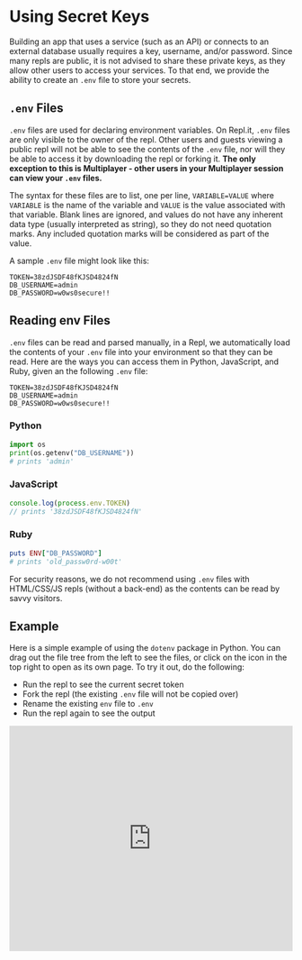 # Using Secret Keys

Building an app that uses a service (such as an API) or connects to an external
database usually requires a key, username, and/or password.  Since many repls are
public, it is not advised to share these private keys, as they allow other users
to access your services.  To that end, we provide the ability to create an `.env`
file to store your secrets.

## `.env` Files

`.env` files are used for declaring environment variables.  On Repl.it, `.env`
files are only visible to the owner of the repl.  Other users and guests viewing
a public repl will not be able to see the contents of the `.env` file, nor will
they be able to access it by downloading the repl or forking it.  **The only exception to this is Multiplayer - other users in your Multiplayer session can view your `.env` files.**

The syntax for these files are to list, one per line, `VARIABLE=VALUE` where
`VARIABLE` is the name of the variable and `VALUE` is the value associated with
that variable.  Blank lines are ignored, and values do not have any inherent
data type (usually interpreted as string), so they do not need quotation marks.
Any included quotation marks will be considered as part of the value.

A sample `.env` file might look like this:

```
TOKEN=38zdJSDF48fKJSD4824fN
DB_USERNAME=admin
DB_PASSWORD=w0ws0secure!!
```

## Reading env Files

`.env` files can be read and parsed manually, in a Repl, we automatically load the
contents of your `.env` file into your environment so that they can be read.  Here
are the ways you can access them in Python, JavaScript, and Ruby, given an the
following `.env` file:

```
TOKEN=38zdJSDF48fKJSD4824fN
DB_USERNAME=admin
DB_PASSWORD=w0ws0secure!!
```

### Python

```python
import os
print(os.getenv("DB_USERNAME"))
# prints 'admin'
```

### JavaScript

```javascript
console.log(process.env.TOKEN)
// prints '38zdJSDF48fKJSD4824fN'
```

### Ruby

```ruby
puts ENV["DB_PASSWORD"]
# prints 'old_passw0rd-w00t'
```

For security reasons, we do not recommend using `.env` files with HTML/CSS/JS
repls (without a back-end) as the contents can be read by savvy visitors.

## Example

Here is a simple example of using the `dotenv` package in Python.  You can
drag out the file tree from the left to see the files, or click on the icon
in the top right to open as its own page.  To try it out, do the following:

* Run the repl to see the current secret token
* Fork the repl (the existing `.env` file will not be copied over)
* Rename the existing `env` file to `.env`
* Run the repl again to see the output

<iframe height="400px" width="100%" src="https://repl.it/@timmy_i_chen/python-dotenv-example?lite=true" scrolling="no" frameborder="no" allowtransparency="true" allowfullscreen="true" sandbox="allow-forms allow-pointer-lock allow-popups allow-same-origin allow-scripts allow-modals"></iframe>
